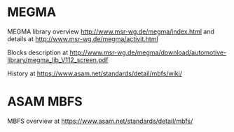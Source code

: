 # MEGMA
MEGMA library overview http://www.msr-wg.de/megma/index.html and details at http://www.msr-wg.de/megma/activit.html

Blocks description at http://www.msr-wg.de/megma/download/automotive-library/megma_lib_V112_screen.pdf

History at https://www.asam.net/standards/detail/mbfs/wiki/

# ASAM MBFS
MBFS overview at https://www.asam.net/standards/detail/mbfs/
